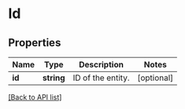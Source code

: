 # Id

## Properties

Name | Type | Description | Notes
------------ | ------------- | ------------- | -------------
**id** | **string** | ID of the entity. | [optional]

[[Back to API list]](../../README.md#api-endpoints)

